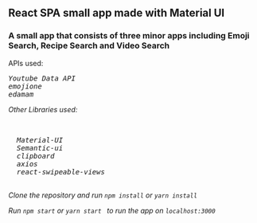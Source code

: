 ## React SPA small app made with Material UI

<h3>A small app that consists of three minor apps including Emoji Search, Recipe Search and Video Search </h3>

<p>APIs used: </p>
<pre>
<em>Youtube Data API </em>
<em>emojione</em>
<em>edamam</em>
</pre>

<p><i>Other Libraries used: </p> <br/>
  <pre>
  <em>Material-UI</em>
  <em>Semantic-ui</em>
  <em>clipboard</em>
  <em>axios</em>
  <em>react-swipeable-views</em>
  </pre>

<p>Clone the repository and run <code>npm install</code> or <code>yarn install</code> </p>

<p> Run <code>npm start</code> or <code>yarn start </code> to run the app on <em><code>localhost:3000</code></em>
  
